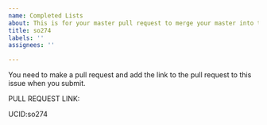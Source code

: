 ```yaml
---
name: Completed Lists
about: This is for your master pull request to merge your master into this repo.
title: so274
labels: ''
assignees: ''

---
```


You need to make a pull request and add the link to the pull request to this issue when you submit.  

PULL REQUEST LINK:


UCID:so274

